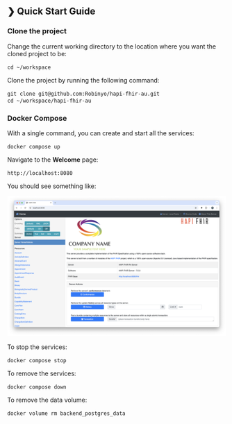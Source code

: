 ## ❯ Quick Start Guide

### Clone the project

Change the current working directory to the location where you want the cloned project to be:

```
cd ~/workspace
```

Clone the project by running the following command:

```
git clone git@github.com:Robinyo/hapi-fhir-au.git
cd ~/workspace/hapi-fhir-au
``` 

### Docker Compose

With a single command, you can create and start all the services:

```
docker compose up
```

Navigate to the **Welcome** page: 

```
http://localhost:8080
```

You should see something like:

<p align="center">
  <img src="./welcome.png" alt="Welcome page"/>
</p>

To stop the services:

```
docker compose stop
```

To remove the services:

```
docker compose down
```

To remove the data volume:

```
docker volume rm backend_postgres_data
```
